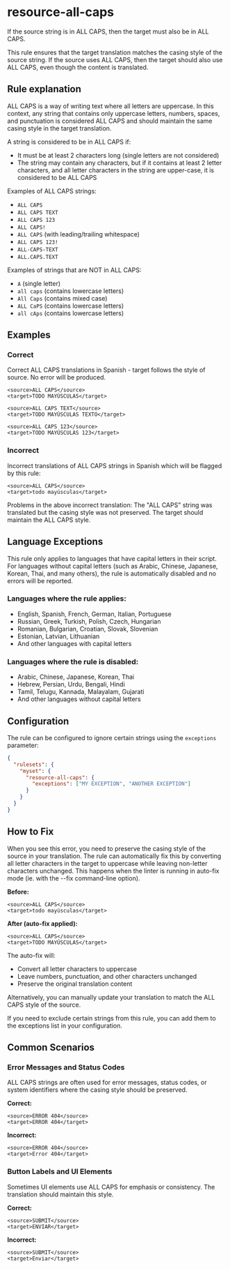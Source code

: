 # resource-all-caps

If the source string is in ALL CAPS, then the target must also be in ALL CAPS.

This rule ensures that the target translation matches the casing style of the source string. If the source uses ALL CAPS, then the target should also use ALL CAPS, even though the content is translated.

## Rule explanation

ALL CAPS is a way of writing text where all letters are uppercase. In this context, any string that contains only uppercase letters, numbers, spaces, and punctuation is considered ALL CAPS and should maintain the same casing style in the target translation.

A string is considered to be in ALL CAPS if:
- It must be at least 2 characters long (single letters are not considered)
- The string may contain any characters, but if it contains at least 2 letter characters, and all letter characters in the string are upper-case, it is considered to be ALL CAPS

Examples of ALL CAPS strings:
- `ALL CAPS`
- `ALL CAPS TEXT`
- `ALL CAPS 123`
- `ALL CAPS!`
- ` ALL CAPS ` (with leading/trailing whitespace)
- `ALL CAPS 123!`
- `ALL-CAPS-TEXT`
- `ALL.CAPS.TEXT`

Examples of strings that are NOT in ALL CAPS:
- `A` (single letter)
- `all caps` (contains lowercase letters)
- `All Caps` (contains mixed case)
- `ALL CaPS` (contains lowercase letters)
- `all cAps` (contains lowercase letters)

## Examples

### Correct

Correct ALL CAPS translations in Spanish - target follows the style of source. No error will be produced.

```xliff
<source>ALL CAPS</source>
<target>TODO MAYÚSCULAS</target>
```

```xliff
<source>ALL CAPS TEXT</source>
<target>TODO MAYÚSCULAS TEXTO</target>
```

```xliff
<source>ALL CAPS 123</source>
<target>TODO MAYÚSCULAS 123</target>
```

### Incorrect

Incorrect translations of ALL CAPS strings in Spanish which will be flagged by this rule:

```xliff
<source>ALL CAPS</source>
<target>todo mayúsculas</target>
```

Problems in the above incorrect translation:
The "ALL CAPS" string was translated but the casing style was not preserved. The target should maintain the ALL CAPS style.

## Language Exceptions

This rule only applies to languages that have capital letters in their script. For languages without capital letters (such as Arabic, Chinese, Japanese, Korean, Thai, and many others), the rule is automatically disabled and no errors will be reported.

### Languages where the rule applies:
- English, Spanish, French, German, Italian, Portuguese
- Russian, Greek, Turkish, Polish, Czech, Hungarian
- Romanian, Bulgarian, Croatian, Slovak, Slovenian
- Estonian, Latvian, Lithuanian
- And other languages with capital letters

### Languages where the rule is disabled:
- Arabic, Chinese, Japanese, Korean, Thai
- Hebrew, Persian, Urdu, Bengali, Hindi
- Tamil, Telugu, Kannada, Malayalam, Gujarati
- And other languages without capital letters

## Configuration

The rule can be configured to ignore certain strings using the `exceptions` parameter:

```json
{
  "rulesets": {
    "myset": {
      "resource-all-caps": {
        "exceptions": ["MY EXCEPTION", "ANOTHER EXCEPTION"]
      }
    }
  }
}
```

## How to Fix

When you see this error, you need to preserve the casing style of the source in your translation. The rule can automatically fix this by converting all letter characters in the target to uppercase while leaving non-letter characters unchanged. This happens when the
linter is running in auto-fix mode (ie. with the --fix command-line option).

**Before:**
```xliff
<source>ALL CAPS</source>
<target>todo mayúsculas</target>
```

**After (auto-fix applied):**
```xliff
<source>ALL CAPS</source>
<target>TODO MAYÚSCULAS</target>
```

The auto-fix will:
- Convert all letter characters to uppercase
- Leave numbers, punctuation, and other characters unchanged
- Preserve the original translation content

Alternatively, you can manually update your translation to match the ALL CAPS style of the source.

If you need to exclude certain strings from this rule, you can add them to the exceptions list in your configuration.

## Common Scenarios

### Error Messages and Status Codes
ALL CAPS strings are often used for error messages, status codes, or system identifiers where the casing style should be preserved.

**Correct:**
```xliff
<source>ERROR 404</source>
<target>ERROR 404</target>
```

**Incorrect:**
```xliff
<source>ERROR 404</source>
<target>Error 404</target>
```

### Button Labels and UI Elements
Sometimes UI elements use ALL CAPS for emphasis or consistency. The translation should maintain this style.

**Correct:**
```xliff
<source>SUBMIT</source>
<target>ENVIAR</target>
```

**Incorrect:**
```xliff
<source>SUBMIT</source>
<target>Enviar</target>
```

 